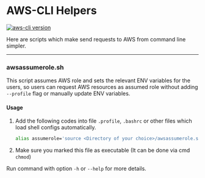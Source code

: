 # AWS-CLI Helpers
[![aws-cli version](https://img.shields.io/badge/aws--cli-v1-blue.svg)](https://aws.amazon.com/cli/)

Here are scripts which make send requests to AWS from command line simpler.

---
### awsassumerole.sh
This script assumes AWS role and sets the relevant ENV variables for the users,
so users can request AWS resources as assumed role without adding `--profile` 
flag or manually update ENV variables.
#### Usage
1. Add the following codes into file `.profile`, `.bashrc` or other files which load 
shell configs automatically.
    ```bash
    alias assumerole='source <Directory of your choice>/awsassumerole.sh'
    ```
3. Make sure you marked this file as executable (It can be done via cmd `chmod`)

Run command with option `-h` or `--help` for more details.